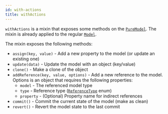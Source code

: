 ```yaml
---
id: with-actions
title: withActions
---
```


`withActions` is a mixin that exposes some methods on the [`PureModel`](../api-reference/pure-model). The mixin is already applied to the regular [`Model`](../api-reference/model).

The mixin exposes the following methods:

- `assign(key, value)` - Add a new property to the model (or update an existing one)
- `update(data)` - Update the model with an object (key/value)
- `clone()` - Make a clone of the object
- `addReference(key, value, options)` - Add a new reference to the model. Options is an object that requires the following properties:
  - `model` - The referenced model type
  - `type` - Reference type ([`ReferenceType`](../getting-started/references#dynamic-references) enum)
  - `property` - (Optional) Property name for indirect references
- `commit()` - Commit the current state of the model (make as clean)
- `revert()` - Revert the model state to the last commit
